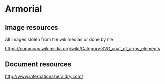 # Armorial

## Image resources

All images stolen from the wikimedias or done by me

https://commons.wikimedia.org/wiki/Category:SVG_coat_of_arms_elements

## Document resources

http://www.internationalheraldry.com/

